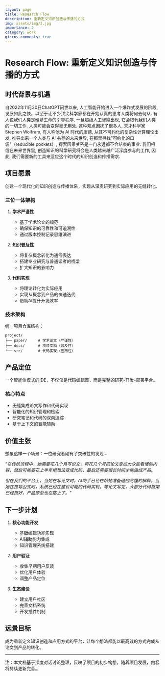 ```yaml
---
layout: page
title: Research Flow
description: 重新定义知识创造与传播的方式
img: assets/img/3.jpg
importance: 2
category: work
giscus_comments: true
---
```


# Research Flow: 重新定义知识创造与传播的方式

## 时代背景与机遇

自2022年11月30日ChatGPT问世以来, 人工智能开始进入一个爆炸式发展的阶段, 发展如此之快，以至于让不少顶尖科学家都在开始认真的思考人类将何去何从. 有人说我们人类是硅基生命的引导程序, 一旦超级人工智能出现, 它会取代我们人类的一切工作, 人类可能会变得毫无用处. 这种观点困扰了很多人,  天才科学家 Stephen Wolfram, 有人称他为 AI 时代的康德,  从其不可约化的复杂性计算理论出发, 推导出来一个人类与 AI 共存的未来世界,  在那里寻找"可约化的口袋"（reducible pockets）, 探索因果关系是一门永远都不会结束的事业. 我们相信在未来世界里, 创造知识的科学研究将会是人类越来越广泛深度参与的工作, 因此, 我们需要新的工具来适应这个时代的知识创造和传播需求. 

## 项目愿景

创建一个现代化的知识创造与传播体系，实现从深奥研究到实际应用的无缝转化。

### 三位一体架构

1. **学术严谨性**
   - 基于学术论文的规范
   - 确保知识的可靠性和可追溯性
   - 通过版本控制记录思维演进

2. **知识普及性**
   - 将复杂概念转化为通俗表达
   - 搭建专业研究与普通读者的桥梁
   - 扩大知识的影响力

3. **代码实现**
   - 将理论转化为实际应用
   - 实现从概念到产品的快速迭代
   - 借助AI提升开发效率

### 技术架构

统一项目仓库结构：
```
project/
├── paper/     # 学术论文（严谨性）
├── docs/      # 项目文档（普及性）
└── src/       # 代码实现（应用性）
```

## 产品定位

一个智能体模式的IDE，不仅仅是代码编辑器，而是完整的研究-开发-部署平台。

### 核心特点
- 无缝集成论文写作和代码实现
- 智能化的知识管理和检索
- 研究笔记和代码的双向追踪
- 基于上下文的智能辅助

## 价值主张

想象这样一个场景：一位研究者刚有了突破性的发现...

*"在传统流程中，她需要花几个月写论文，再花几个月把论文变成大众能看懂的内容，然后可能要花上半年把想法变成代码，最后还需要很长时间才能做成产品。*

*但在我们的平台上，当她在写论文时，AI助手已经在帮她准备通俗易懂的解释。当她在推导公式时，系统已经在建议可能的代码实现。等论文写完，大部分代码框架已经搭好，产品原型也在路上了。"*

## 下一步计划

1. **核心功能开发**
   - 基础编辑功能实现
   - AI辅助能力集成
   - 知识管理系统搭建

2. **用户验证**
   - 收集早期用户反馈
   - 优化用户体验
   - 调整产品定位

3. **生态建设**
   - 建立用户社区
   - 完善文档系统
   - 开发插件机制

## 远景目标

成为重新定义知识创造和应用方式的平台，让每个想法都能以最高效的方式完成从论文到产品的转化。

---

注：本文档基于深度对话讨论整理，反映了项目的初步构想。随着项目发展，内容将持续更新完善。